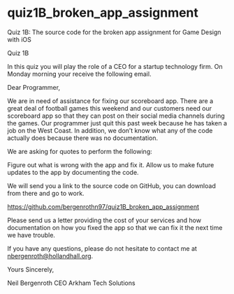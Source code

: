 # quiz1B_broken_app_assignment
Quiz 1B: The source code for the broken app assignment for Game Design with iOS

Quiz 1B

In this quiz you will play the role of a CEO for a startup technology firm. On Monday morning your receive the following email.

Dear Programmer, 

We are in need of assistance for fixing our scoreboard app. There are a great deal of football games this weekend and our customers need our scoreboard app so that they can post on their social media channels during the games. Our programmer just quit this past week because he has taken a job on the West Coast. In addition, we don’t know what any of the code actually does because there was no documentation. 

We are asking for quotes to perform the following:

Figure out what is wrong with the app and fix it.
Allow us to make future updates to the app by documenting the code. 

We will send you a link to the source code on GitHub, you can download from there and go to work. 

https://github.com/bergenrothn97/quiz1B_broken_app_assignment

Please send us a letter providing the cost of your services and how documentation on how you fixed the app so that we can fix it the next time we have trouble. 

If you have any questions, please do not hesitate to contact me at nbergenroth@hollandhall.org. 

Yours Sincerely,


Neil Bergenroth
CEO Arkham Tech Solutions

